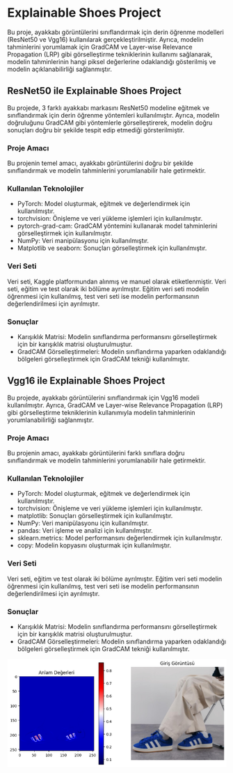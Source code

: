 # Explainable Shoes Project


Bu proje, ayakkabı görüntülerini sınıflandırmak için derin öğrenme modelleri (ResNet50 ve Vgg16) kullanılarak gerçekleştirilmiştir. Ayrıca, modelin tahminlerini yorumlamak için GradCAM ve Layer-wise Relevance Propagation (LRP) gibi görselleştirme tekniklerinin kullanımı sağlanarak, modelin tahminlerinin hangi piksel değerlerine odaklandığı gösterilmiş ve modelin açıklanabilirliği sağlanmıştır.

## ResNet50 ile Explainable Shoes Project

Bu projede, 3 farklı ayakkabı markasını ResNet50 modeline eğitmek ve sınıflandırmak için derin öğrenme yöntemleri kullanılmıştır. Ayrıca, modelin doğruluğunu GradCAM gibi yöntemlerle görselleştirerek, modelin doğru sonuçları doğru bir şekilde tespit edip etmediği görsterilmiştir.

### Proje Amacı

Bu projenin temel amacı, ayakkabı görüntülerini doğru bir şekilde sınıflandırmak ve modelin tahminlerini yorumlanabilir hale getirmektir.

### Kullanılan Teknolojiler

- PyTorch: Model oluşturmak, eğitmek ve değerlendirmek için kullanılmıştır.
- torchvision: Önişleme ve veri yükleme işlemleri için kullanılmıştır.
- pytorch-grad-cam: GradCAM yöntemini kullanarak model tahminlerini görselleştirmek için kullanılmıştır.
- NumPy: Veri manipülasyonu için kullanılmıştır.
- Matplotlib ve seaborn: Sonuçları görselleştirmek için kullanılmıştır.

### Veri Seti

Veri seti, Kaggle platformundan alınmış ve manuel olarak etiketlenmiştir. Veri seti, eğitim ve test olarak iki bölüme ayrılmıştır. Eğitim veri seti modelin öğrenmesi için kullanılmış, test veri seti ise modelin performansının değerlendirilmesi için ayrılmıştır.

### Sonuçlar

- Karışıklık Matrisi: Modelin sınıflandırma performansını görselleştirmek için bir karışıklık matrisi oluşturulmuştur.
- GradCAM Görselleştirmeleri: Modelin sınıflandırma yaparken odaklandığı bölgeleri görselleştirmek için GradCAM tekniği kullanılmıştır.

## Vgg16 ile Explainable Shoes Project

Bu projede, ayakkabı görüntülerini sınıflandırmak için Vgg16 modeli kullanılmıştır. Ayrıca, GradCAM ve Layer-wise Relevance Propagation (LRP) gibi görselleştirme tekniklerinin kullanımıyla modelin tahminlerinin yorumlanabilirliği sağlanmıştır.

### Proje Amacı

Bu projenin amacı, ayakkabı görüntülerini farklı sınıflara doğru sınıflandırmak ve modelin tahminlerini yorumlanabilir hale getirmektir.

### Kullanılan Teknolojiler

- PyTorch: Model oluşturmak, eğitmek ve değerlendirmek için kullanılmıştır.
- torchvision: Önişleme ve veri yükleme işlemleri için kullanılmıştır.
- matplotlib: Sonuçları görselleştirmek için kullanılmıştır.
- NumPy: Veri manipülasyonu için kullanılmıştır.
- pandas: Veri işleme ve analizi için kullanılmıştır.
- sklearn.metrics: Model performansını değerlendirmek için kullanılmıştır.
- copy: Modelin kopyasını oluşturmak için kullanılmıştır.

### Veri Seti

Veri seti, eğitim ve test olarak iki bölüme ayrılmıştır. Eğitim veri seti modelin öğrenmesi için kullanılmış, test veri seti ise modelin performansının değerlendirilmesi için ayrılmıştır.

### Sonuçlar

- Karışıklık Matrisi: Modelin sınıflandırma performansını görselleştirmek için bir karışıklık matrisi oluşturulmuştur.
- GradCAM Görselleştirmeleri: Modelin sınıflandırma yaparken odaklandığı bölgeleri görselleştirmek için GradCAM tekniği kullanılmıştır.
<img src="https://github.com/AbdulbariSoylemez/ExplainableShoesProject/blob/main/Vgg16output2.png" alt="Description">


